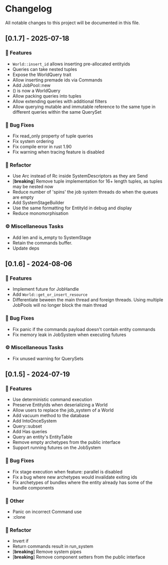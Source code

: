 # Changelog

All notable changes to this project will be documented in this file.

## [0.1.7] - 2025-07-18

### 🚀 Features

- `World::insert_id` allows inserting pre-allocated entityids
- Queries can take nested tuples
- Expose the WorldQuery trait
- Allow inserting premade ids via Commands
- Add JobPool::new
- () is now a WorldQuery
- Allow packing queries into tuples
- Allow extending queries with additional filters
- Allow querying mutable and immutable reference to the same type in different queries within the same QuerySet

### 🐛 Bug Fixes

- Fix read_only property of tuple queries
- Fix system ordering
- Fix compile error in rust 1.90
- Fix warning when tracing feature is disabled

### 🚜 Refactor

- Use Arc instead of Rc inside SystemDescriptors as they are Send
- [**breaking**] Remove tuple implementation for 16+ length tuples, as tuples may be nested now
- Reduce number of 'spins' the job system threads do when the queues are empty
- Add SystemStageBuilder
- Use the same formatting for EntityId in debug and display
- Reduce monomorphisation

### ⚙️ Miscellaneous Tasks

- Add len and is_empty to SystemStage
- Retain the commands buffer.
- Update deps

## [0.1.6] - 2024-08-06

### 🚀 Features

- Implement future for JobHandle
- Add `World::get_or_insert_resource`
- Differentiate beween the main thread and foreign threads. Using multiple JobPools will no longer block the main thread

### 🐛 Bug Fixes

- Fix panic if the commands payload doesn't contain entity commands
- Fix memory leak in JobSystem when executing futures

### ⚙️ Miscellaneous Tasks

- Fix unused warning for QuerySets

## [0.1.5] - 2024-07-19

### 🚀 Features

- Use deterministic command execution
- Preserve EntityIds when deserializing a World
- Allow users to replace the job_system of a World
- Add vacuum method to the database
- Add IntoOnceSystem
- Query::subset
- Add Has<T> queries
- Query an entity's EntityTable
- Remove empty archetypes from the public interface
- Support running futures on the JobSystem

### 🐛 Bug Fixes

- Fix stage execution when feature: parallel is disabled
- Fix a bug where new archetypes would invalidate exiting ids
- Fix archetypes of bundles where the entity already has some of the bundle components

### 💼 Other

- Panic on incorrect Command use
- :clone

### 🚜 Refactor

- Invert if
- Return commands result in run_system
- [**breaking**] Remove system pipes
- [**breaking**] Remove component setters from the public interface

<!-- generated by git-cliff -->
